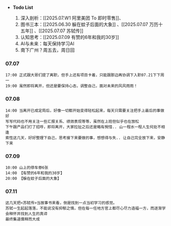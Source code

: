 
-  **Todo List**
  
	1.  深入剖析：[[2025.07.W1 阿里美团 To 即时零售]]、
	2.  图书三本：[[2025.06.30 躲在蚊子后面的大象]] 、[[2025.07.07 万历十五年]] 、[[2025.07.07 苏轼传]]
	3.  认知思考：[[2025.07.09 有赞的6年和我的30岁]]
	4.  AI与未来：每天保持学习AI
	5.  南下广州？周五去，周日回

### 07.07

	17:00 正式跟大哥们提了离职，但手上还有项目卡着，只能跟那边再协调下入职07.21下下周一
	19:00 虽然即将离开，但还是要保持心态，调整自己，面对未来的风风雨雨！

### 07.08

	14:00 当离开已成定局后，好像一切都开始变得轻松起来，每天只需要关注把手上最后的事做好
	写写代码也不用关注一些汇报关系、绩效表现等等，虽然在上班但似乎也在放松
	下午跟产品们打了招呼，即将离开，大家拉扯之后还是略有惋惜.. 山一程水一程人生何处不相逢
	索性这几天，好好整理下自己，思考接下来要做的事，想想得与失.. 让自己完全放下来，安静下来

### 07.09

	10:00 山上的停车劵6张
	14:00 【有赞的6年和我的30岁】
	20:00 【躲在蚊子后面的大象】

### 07.11

	这几天把<苏轼传>当故事书来看，倒是找到一点当初学习的感觉。
	苏轼一生起起落落，不能说没有抑郁之情，但在每一任地方官上都尽心尽力造福一方，而逐渐学会释怀并找到人生的真谛
	最终集道儒释而大成
